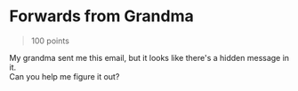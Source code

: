 # Forwards from Grandma

> 100 points

My grandma sent me this email, but it looks like there's a hidden message in it.  
Can you help me figure it out?
